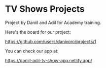 # TV Shows Projects

Project by Daniil and Adil for Academy training.


Here's the board for our project:

https://github.com/users/danivoro/projects/1

You can check our app at:

https://daniil-adil-tv-show-app.netlify.app/


